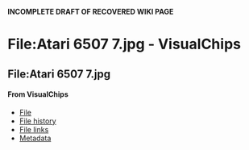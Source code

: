 **INCOMPLETE DRAFT OF RECOVERED WIKI PAGE**

# File:Atari 6507 7.jpg - VisualChips

## File:Atari 6507 7.jpg

#### From VisualChips

- [File](#file)
- [File history](#filehistory)
- [File links](#filelinks)
- [Metadata](#metadata)

